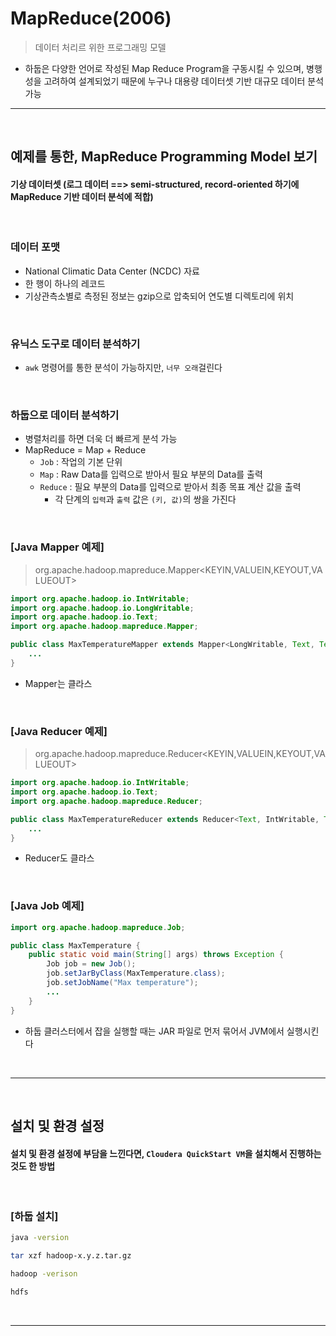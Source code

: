# MapReduce(2006)
> 데이터 처리르 위한 프로그래밍 모델
* 하둡은 다양한 언어로 작성된 Map Reduce Program을 구동시킬 수 있으며, 병행성을 고려하여 설계되었기 때문에 누구나 대용량 데이터셋 기반 대규모 데이터 분석 가능

<hr>
<br>

## 예제를 통한, MapReduce Programming Model 보기

#### 기상 데이터셋 (로그 데이터 ==> semi-structured, record-oriented 하기에 MapReduce 기반 데이터 분석에 적합)

<br>

### 데이터 포맷
* National Climatic Data Center (NCDC) 자료
* 한 행이 하나의 레코드
* 기상관측소별로 측정된 정보는 gzip으로 압축되어 연도별 디렉토리에 위치

<br>

### 유닉스 도구로 데이터 분석하기
* `awk` 명령어를 통한 분석이 가능하지만, `너무 오래`걸린다

<br>

### 하둡으로 데이터 분석하기
* 병렬처리를 하면 더욱 더 빠르게 분석 가능
* MapReduce = Map + Reduce
  * `Job` : 작업의 기본 단위
  * `Map` : Raw Data를 입력으로 받아서 필요 부분의 Data를 출력
  * `Reduce` : 필요 부분의 Data를 입력으로 받아서 최종 목표 계산 값을 출력
    * 각 단계의 `입력`과 `출력` 값은 `(키, 값)`의 쌍을 가진다   

<br>

### [Java Mapper 예제]
> org.apache.hadoop.mapreduce.Mapper<KEYIN,VALUEIN,KEYOUT,VALUEOUT>
```java
import org.apache.hadoop.io.IntWritable;
import org.apache.hadoop.io.LongWritable;
import org.apache.hadoop.io.Text;
import org.apache.hadoop.mapreduce.Mapper;

public class MaxTemperatureMapper extends Mapper<LongWritable, Text, Text, IntWritable> {
    ...
}
```
* Mapper는 클라스

<br>

### [Java Reducer 예제]
> org.apache.hadoop.mapreduce.Reducer<KEYIN,VALUEIN,KEYOUT,VALUEOUT>
```java
import org.apache.hadoop.io.IntWritable;
import org.apache.hadoop.io.Text;
import org.apache.hadoop.mapreduce.Reducer;

public class MaxTemperatureReducer extends Reducer<Text, IntWritable, Text, IntWritable> {
    ... 
}
```
* Reducer도 클라스

<br>

### [Java Job 예제]
```java
import org.apache.hadoop.mapreduce.Job;

public class MaxTemperature {
    public static void main(String[] args) throws Exception {
        Job job = new Job();
        job.setJarByClass(MaxTemperature.class);
        job.setJobName("Max temperature");
        ...
    }
}
```
* 하둡 클러스터에서 잡을 실행할 때는 JAR 파일로 먼저 묶어서 JVM에서 실행시킨다

<br>
<hr>
<br>

## 설치 및 환경 설정

#### 설치 및 환경 설정에 부담을 느낀다면, `Cloudera QuickStart VM`을 설치해서 진행하는 것도 한 방법

<br>

### [하둡 설치]
```bash
java -version

tar xzf hadoop-x.y.z.tar.gz

hadoop -verison

hdfs
```

<br>
<hr>
<br>


